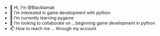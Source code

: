 - 👋 Hi, I’m @Blacklamak
- 👀 I’m interested in game development with python
- 🌱 I’m currently learning pygame
- 💞️ I’m looking to collaborate on ...beginning game development in python
- 📫 How to reach me ... through my account

<!---
Blacklamak/Blacklamak is a ✨ special ✨ repository because its `README.md` (this file) appears on your GitHub profile.
You can click the Preview link to take a look at your changes.
--->
